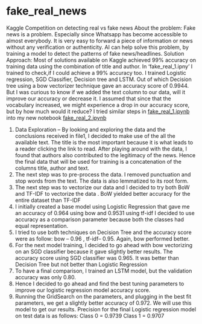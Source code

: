 # fake_real_news
Kaggle Competition on detecting real vs fake news
About the problem:
Fake news is a problem. Especially since Whatsapp has become accessible to almost everybody. It is very easy to forward a piece of information or news without any verification or authenticity.  AI can help solve this problem, by training a model to detect the patterns of fake news/headlines.
Solution Approach:
Most of solutions available on Kaggle achieved 99% accuracy on training data using the combination of title and author. In ‘fake_real_1.ipny’ I trained to check,if I could achieve a 99% accuracy too. I trained Logistic regression, SGD Classifier, Decision tree and LSTM. Out of which Decision tree using a bow vectorizer technique gave an accuracy score of 0.9944. But I was curious to know if we added the text column to our data, will it improve our accuracy or decrease it. 
I assumed that since that the vocabulary increased, we might experience a drop in our accuracy score, but by how much would it reduce? 
I tried similar steps in [fake_real_1.ipynb](./fake_real_1.ipynb) into my new notebook [fake_real_2.ipynb](./fake_real_2.ipynb)
1.	Data Exploration – By looking and exploring the data and the conclusions received in file1, I decided to make use of the all the available text. The title is the most important because it is what leads to a reader clicking the link to read. After playing around with the data, I found that authors also contributed to the legitimacy of the news.  Hence the final data that will be used for training is a concatenation of the columns title, author and text.
2.	The next step was to pre-process the data. I removed punctuation and stop words from the text. The data is also lemmatized to its root form.
3.	The next step was to vectorize our data and I decided to try both BoW and TF-IDF to vectorize the data . BoW yielded better accuracy for the entire dataset than TF-IDF
4.	I initially created a base model using Logistic Regression that gave me an accuracy of 0.964 using bow and 0.9531 using tf-idf
I decided to use accuracy as a comparison parameter because both the classes had equal representation.
5.	I tried to use both techniques on Decision Tree and the accuracy score were as follow:
bow – 0.96 , tf-idf– 0.95. Again, bow performed better.
6.	For the next model training, I decided to go ahead with bow vectorizing on an SGD classifier because it gave slightly better results. The accuracy score using SGD classifier was 0.965. It was better than Decision Tree but not better than Logistic Regression
7.	To have a final comparison, I trained an LSTM model, but the validation accuracy was only 0.80. 
8.	Hence I decided to go ahead and find the best tuning parameters to improve our logistic regression model accuracy score. 
9.	Running the GridSearch on the parameters, and plugging in the best fit parameters, we get a slightly better accuracy of 0.972. We will use this model to get our results.
Precision for the final Logistic regression model on test data is as follows:
Class 0 = 0.9739
Class 1 = 0.9707
